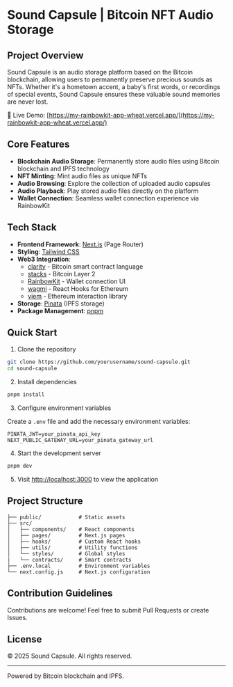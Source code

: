 # Sound Capsule | Bitcoin NFT Audio Storage

## Project Overview

Sound Capsule is an audio storage platform based on the Bitcoin blockchain, allowing users to permanently preserve precious sounds as NFTs. Whether it's a hometown accent, a baby's first words, or recordings of special events, Sound Capsule ensures these valuable sound memories are never lost.

🔗 Live Demo: [https://my-rainbowkit-app-wheat.vercel.app/](https://my-rainbowkit-app-wheat.vercel.app/)

## Core Features

- **Blockchain Audio Storage**: Permanently store audio files using Bitcoin blockchain and IPFS technology
- **NFT Minting**: Mint audio files as unique NFTs
- **Audio Browsing**: Explore the collection of uploaded audio capsules
- **Audio Playback**: Play stored audio files directly on the platform
- **Wallet Connection**: Seamless wallet connection experience via RainbowKit

## Tech Stack

- **Frontend Framework**: [Next.js](https://nextjs.org/) (Page Router)
- **Styling**: [Tailwind CSS](https://tailwindcss.com/)
- **Web3 Integration**:
  - [clarity](https://clarity-lang.org/) - Bitcoin smart contract language
  - [stacks](https://www.stacks.co/) - Bitcoin Layer 2
  - [RainbowKit](https://rainbowkit.com) - Wallet connection UI
  - [wagmi](https://wagmi.sh) - React Hooks for Ethereum
  - [viem](https://viem.sh) - Ethereum interaction library
- **Storage**: [Pinata](https://pinata.cloud/) (IPFS storage)
- **Package Management**: [pnpm](https://pnpm.io/)

## Quick Start

1. Clone the repository

```bash
git clone https://github.com/yourusername/sound-capsule.git
cd sound-capsule
```

2. Install dependencies

```bash
pnpm install
```

3. Configure environment variables

Create a `.env` file and add the necessary environment variables:

```
PINATA_JWT=your_pinata_api_key
NEXT_PUBLIC_GATEWAY_URL=your_pinata_gateway_url
```

4. Start the development server

```bash
pnpm dev
```

5. Visit [http://localhost:3000](http://localhost:3000) to view the application

## Project Structure

```
├── public/            # Static assets
├── src/
│   ├── components/    # React components
│   ├── pages/         # Next.js pages
│   ├── hooks/         # Custom React hooks
│   ├── utils/         # Utility functions
│   └── styles/        # Global styles
|   └── contracts/     # Smart contracts
├── .env.local         # Environment variables
└── next.config.js     # Next.js configuration
```

## Contribution Guidelines

Contributions are welcome! Feel free to submit Pull Requests or create Issues.

## License

© 2025 Sound Capsule. All rights reserved.

---

Powered by Bitcoin blockchain and IPFS.
